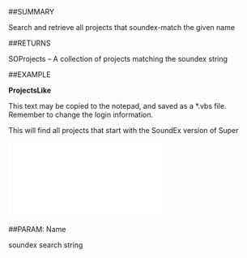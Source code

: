 
##SUMMARY

Search and retrieve all projects that soundex-match the given name


##RETURNS

SOProjects – A collection of projects matching the soundex string


##EXAMPLE

**ProjectsLike**


This text may be copied to the notepad, and saved as a *.vbs file. Remember to change the login information.


This will find all projects that start with the SoundEx version of Super


![](..\..\Examples\vbs\SOFind.ProjectsLike.vbs.txt)


##PARAM: Name

soundex search string

